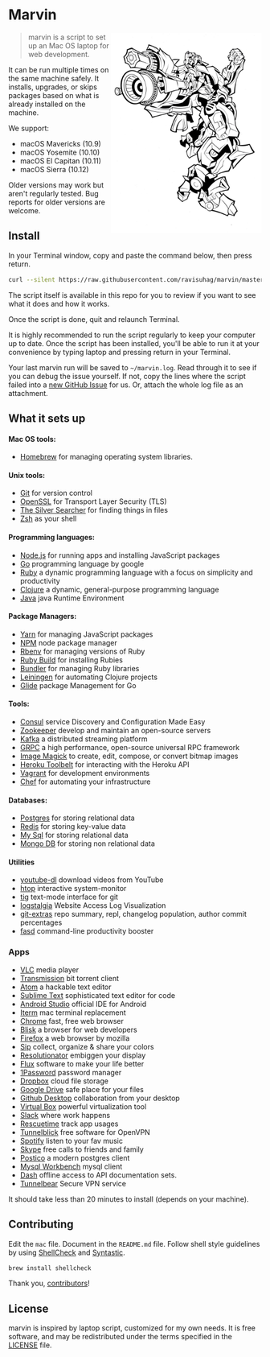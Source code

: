 # Marvin 

<img align="right" width="300" src="mascot.jpg">


> marvin is a script to set up an Mac OS laptop for web development.

It can be run multiple times on the same machine safely. It installs, upgrades, or skips packages based on what is already installed on the machine.

We support:

* macOS Mavericks (10.9)
* macOS Yosemite (10.10)
* macOS El Capitan (10.11)
* macOS Sierra (10.12)

Older versions may work but aren't regularly tested. Bug reports for older
versions are welcome.


## Install

In your Terminal window, copy and paste the command below, then press return.
```sh
curl --silent https://raw.githubusercontent.com/ravisuhag/marvin/master/mac | sh 2>&1 | tee ~/marvin.log
```
The script itself is available in this repo for you to review if you want to see what it does and how it works.

Once the script is done, quit and relaunch Terminal.

It is highly recommended to run the script regularly to keep your computer up to date. Once the script has been installed, you'll be able to run it at your convenience by typing laptop and pressing return in your Terminal.

Your last marvin run will be saved to `~/marvin.log`.
Read through it to see if you can debug the issue yourself.
If not, copy the lines where the script failed into a
[new GitHub Issue](https://github.com/ravisuhag/marvin/issues/new) for us.
Or, attach the whole log file as an attachment.

## What it sets up

#### Mac OS tools:

* [Homebrew] for managing operating system libraries.

[Homebrew]: http://brew.sh/

#### Unix tools:

* [Git] for version control
* [OpenSSL] for Transport Layer Security (TLS)
* [The Silver Searcher] for finding things in files
* [Zsh] as your shell

[Git]: https://git-scm.com/
[OpenSSL]: https://www.openssl.org/
[The Silver Searcher]: https://github.com/ggreer/the_silver_searcher
[Zsh]: http://www.zsh.org/

#### Programming languages:

* [Node.js] for running apps and installing JavaScript packages
* [Go] programming language by google
* [Ruby] a dynamic programming language with a focus on simplicity and productivity
* [Clojure] a dynamic, general-purpose programming language
* [Java] java Runtime Environment

[Node.js]: http://nodejs.org/
[Go]: https://golang.org/
[Ruby]: https://www.ruby-lang.org/en/
[Clojure]: https://clojure.org/
[Java]: https://www.java.com/en/

#### Package Managers:

* [Yarn] for managing JavaScript packages
* [NPM] node package manager
* [Rbenv] for managing versions of Ruby
* [Ruby Build] for installing Rubies
* [Bundler] for managing Ruby libraries
* [Leiningen] for automating Clojure projects
* [Glide] package Management for Go

[Yarn]: https://yarnpkg.com/en/
[NPM]: https://www.npmjs.org/
[Rbenv]: https://github.com/sstephenson/rbenv
[Ruby Build]: https://github.com/sstephenson/ruby-build
[Bundler]: http://bundler.io/
[Leiningen]: https://leiningen.org/
[Glide]: https://glide.sh/


#### Tools:

* [Consul] service Discovery and Configuration Made Easy
* [Zookeeper] develop and maintain an open-source servers
* [Kafka] a distributed streaming platform
* [GRPC] a high performance, open-source universal RPC framework
* [Image Magick] to create, edit, compose, or convert bitmap images
* [Heroku Toolbelt] for interacting with the Heroku API
* [Vagrant] for development environments
* [Chef] for automating your infrastructure

[Consul]: https://www.consul.io/
[Zookeeper]: https://zookeeper.apache.org/
[Kafka]: https://kafka.apache.org/
[GRPC]: http://www.grpc.io/
[Image Magick]: http://www.imagemagick.org/
[Heroku Toolbelt]: https://www.heroku.com/
[Vagrant]: https://www.vagrantup.com/
[Chef]: https://www.chef.io/chef/

#### Databases:

* [Postgres] for storing relational data
* [Redis] for storing key-value data
* [My Sql] for storing relational data
* [Mongo DB] for storing non relational data

[Postgres]: http://www.postgresql.org/
[Redis]: http://redis.io/
[My Sql]: https://www.mysql.com/
[Mongo DB]: https://www.mongodb.com/

#### Utilities
* [youtube-dl] download videos from YouTube
* [htop] interactive system-monitor
* [tig] text-mode interface for git
* [logstalgia] Website Access Log Visualization
* [git-extras] repo summary, repl, changelog population, author commit percentages
* [fasd] command-line productivity booster

[youtube-dl]: https://rg3.github.io/youtube-dl/
[htop]: http://hisham.hm/htop/
[Tig]: https://github.com/jonas/tig
[logstalgia]: http://logstalgia.io/
[git-extras]: https://github.com/tj/git-extras
[fasd]: https://github.com/clvv/fasd

### Apps

* [VLC] media player
* [Transmission] bit torrent client
* [Atom] a hackable text editor
* [Sublime Text] sophisticated text editor for code
* [Android Studio] official IDE for Android
* [Iterm] mac terminal replacement
* [Chrome] fast, free web browser
* [Blisk] a browser for web developers
* [Firefox] a web browser by mozilla
* [Sip] collect, organize & share your colors
* [Resolutionator] embiggen your display
* [Flux] software to make your life better
* [1Password] password manager
* [Dropbox] cloud file storage
* [Google Drive] safe place for your files
* [Github Desktop] collaboration from your desktop
* [Virtual Box] powerful virtualization tool
* [Slack] where work happens
* [Rescuetime] track app usages
* [Tunnelblick] free software for OpenVPN
* [Spotify] listen to your fav music
* [Skype] free calls to friends and family
* [Postico] a modern postgres client
* [Mysql Workbench]  mysql client
* [Dash]  offline access to API documentation sets.
* [Tunnelbear] Secure VPN service

[VLC]: http://www.videolan.org/
[Transmission]: https://transmissionbt.com/download/
[Atom]: https://atom.io/
[Sublime Text]: https://www.sublimetext.com/
[Android Studio]: https://developer.android.com/studio
[Iterm]: https://www.iterm2.com/
[Chrome]: https://www.google.com/chrome/browser/desktop/
[Blisk]: https://blisk.io/
[Firefox]: https://www.mozilla.org/en-US/firefox/new/
[Sip]: http://sipapp.io/
[Resolutionator]: https://manytricks.com/resolutionator/
[Flux]: https://justgetflux.com/
[1Password]: https://1password.com/
[Dropbox]: https://www.dropbox.com
[Google Drive]: https://www.google.com/drive/
[Github Desktop]: https://desktop.github.com/
[Virtual Box]: https://www.virtualbox.org/
[Slack]: https://slack.com/
[Rescuetime]: https://www.rescuetime.com/
[Tunnelblick]: https://tunnelblick.net/
[Spotify]: https://www.spotify.com/
[Skype]: https://www.skype.com/en/
[Postico]: https://eggerapps.at/postico/
[Mysql Workbench]: https://www.mysql.com/products/workbench/
[Dash]: https://kapeli.com/dash
[Tunnelbear]: https://www.tunnelbear.com/

It should take less than 20 minutes to install (depends on your machine).

## Contributing


Edit the `mac` file.
Document in the `README.md` file.
Follow shell style guidelines by using [ShellCheck] and [Syntastic].

```sh
brew install shellcheck
```

[ShellCheck]: http://www.shellcheck.net/about.html
[Syntastic]: https://github.com/scrooloose/syntastic

Thank you, [contributors]!

[contributors]: https://github.com/ravisuhag/marvin/graphs/contributors

## License

marvin is inspired by laptop script, customized for my own needs. It is free software, and may be redistributed under the terms specified in the [LICENSE] file.

[LICENSE]: LICENSE
